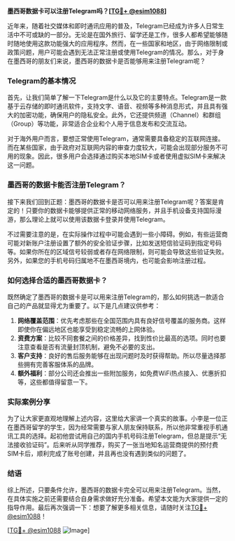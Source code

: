 **墨西哥数据卡可以注册Telegram吗？[[TG💪+ @esim1088](https://t.me/s/esim1088)]**

近年来，随着社交媒体和即时通讯应用的普及，Telegram已经成为许多人日常生活中不可或缺的一部分。无论是在国外旅行、留学还是工作，很多人都希望能够随时随地使用这款功能强大的应用程序。然而，在一些国家和地区，由于网络限制或政策问题，用户可能会遇到无法正常注册或使用Telegram的情况。那么，对于身在墨西哥的朋友们来说，墨西哥的数据卡是否能够用来注册Telegram呢？

### Telegram的基本情况

首先，让我们简单了解一下Telegram是什么以及它的主要特点。Telegram是一款基于云存储的即时通讯软件，支持文字、语音、视频等多种消息形式，并且具有强大的加密功能，确保用户的隐私安全。此外，它还提供频道（Channel）和群组（Group）等功能，非常适合企业和个人用于信息发布和交流互动。

对于海外用户而言，要想正常使用Telegram，通常需要具备稳定的互联网连接。而在某些国家，由于政府对互联网内容的审查力度较大，可能会出现部分服务不可用的现象。因此，很多用户会选择通过购买本地SIM卡或者使用虚拟SIM卡来解决这一问题。

### 墨西哥的数据卡能否注册Telegram？

接下来我们回到正题：墨西哥的数据卡是否可以用来注册Telegram呢？答案是肯定的！只要你的数据卡能够提供正常的移动网络服务，并且手机设备支持国际漫游，那么理论上就可以使用该数据卡登录并使用Telegram。

不过需要注意的是，在实际操作过程中可能会遇到一些小障碍。例如，有些运营商可能对新账户注册设置了额外的安全验证步骤，比如发送短信验证码到指定号码等。如果你所在的区域信号较弱或者存在网络限制，则可能会导致这些验证失败。另外，如果您的手机号码归属地不在墨西哥境内，也可能会影响注册过程。

### 如何选择合适的墨西哥数据卡？

既然确定了墨西哥的数据卡是可以用来注册Telegram的，那么如何挑选一款适合自己的产品就显得尤为重要了。以下是几点建议供参考：

1. **网络覆盖范围**：优先考虑那些在全国范围内具有良好信号覆盖的服务商。这样即使你在偏远地区也能享受到稳定流畅的上网体验。
2. **资费方案**：比较不同套餐之间的价格差异，找到性价比最高的选项。同时也要注意查看是否有流量封顶机制，避免不必要的支出。
3. **客户支持**：良好的售后服务能够在出现问题时及时获得帮助。所以尽量选择那些拥有完善客服体系的品牌。
4. **额外福利**：部分公司还会推出一些附加服务，如免费WiFi热点接入、优惠折扣等，这些都值得留意一下。

### 实际案例分享

为了让大家更直观地理解上述内容，这里给大家讲一个真实的故事。小李是一位正在墨西哥留学的学生，因为经常需要与家人朋友保持联系，所以他非常重视手机通讯工具的选择。起初他尝试用自己的国内手机号码注册Telegram，但总是提示“无法接收验证码”。后来听从同学推荐，购买了一张当地知名运营商提供的预付费SIM卡后，顺利完成了账号创建，并且再也没有遇到类似的问题了。

### 结语

综上所述，只要条件允许，墨西哥的数据卡完全可以用来注册Telegram。当然，在具体实施之前还需要结合自身需求做好充分准备。希望本文能为大家提供一定的指导作用。最后再次强调一下：想要了解更多相关信息，请随时关注[TG💪+ @esim1088](https://t.me/s/esim1088)！

[[TG💪+ @esim1088](https://t.me/s/esim1088) ![Image](https://i.postimg.cc/4NQfJmqS/Snipaste-2025-05-13-00-14-12.png)]
